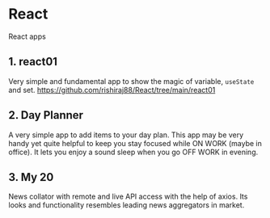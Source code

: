 # React
React apps

## 1. react01
Very simple and fundamental app to show the magic of <state> variable, `useState` and set<State>.
https://github.com/rishiraj88/React/tree/main/react01

## 2. Day Planner
A very simple app to add items to your day plan. 
This app may be very handy yet quite helpful to keep you stay focused while ON WORK (maybe in office).
It lets you enjoy a sound sleep when you go OFF WORK in evening.

## 3. My 20
News collator with remote and live API access with the help of axios.
Its looks and functionality resembles leading news aggregators in market.
 